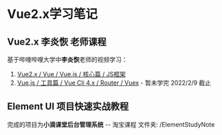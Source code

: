 # Vue2.x学习笔记
## Vue2.x 李炎恢 老师课程
基于哔哩哔哩大学中**李炎恢**老师的视频学习：
1. [Vue2.x / Vue / Vue.js / 核心篇 / JS框架](https://www.bilibili.com/video/BV1D7411C7ae?spm_id_from=333.999.0.0)
2. [Vue.js / 工具篇 / Vue Cli 4.x / Router / Vuex](https://www.bilibili.com/video/BV1Qp4y1Q7nx?spm_id_from=333.999.0.0) - 暂未学完 2022/2/9 截止

## Element UI 项目快速实战教程
完成的项目为**小滴课堂后台管理系统** -- 淘宝课程
文件夹: /ElementStudyNote